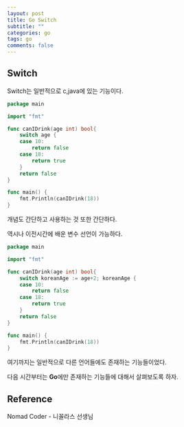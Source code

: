 ```yaml
---
layout: post
title: Go Switch
subtitle: ""
categories: go
tags: go
comments: false
---
```


## Switch

Switch는 일반적으로 c,java에 있는 기능이다.

```go
package main

import "fmt"

func canIDrink(age int) bool{
	switch age {
	case 10:
		return false
	case 18:
		return true
	}
	return false
}

func main() {
	fmt.Println(canIDrink(18))
}
```

개념도 간단하고 사용하는 것 또한 간단하다.

역시나 이전시간에 배운 변수 선언이 가능하다.

```go
package main

import "fmt"

func canIDrink(age int) bool{
	switch koreanAge := age+2; koreanAge {
	case 10:
		return false
	case 18:
		return true
	}
	return false
}

func main() {
	fmt.Println(canIDrink(18))
}
```

여기까지는 일반적으로 다른 언어들에도 존재하는 기능들이었다.

다음 시간부터는 **Go**에만 존재하는 기능들에 대해서 살펴보도록 하자.

## Reference

Nomad Coder - 니꼴라스 선생님
